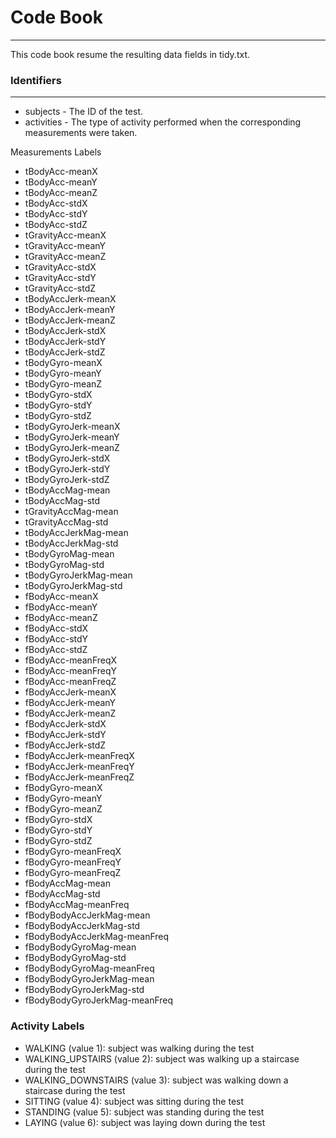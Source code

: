 <h1>Code Book</h1>

<hr />

<p>This code book resume the resulting data fields in tidy.txt. </p>
<h3>Identifiers</h3>
<hr />
<ul><li>subjects - The ID of the test.</li>
<li>activities - The type of activity performed when the corresponding measurements were taken.</li></ul>

Measurements Labels
<ul>
  <li>tBodyAcc-meanX</li>
  <li>tBodyAcc-meanY</li>
  <li>tBodyAcc-meanZ</li>
  <li>tBodyAcc-stdX</li>
  <li>tBodyAcc-stdY</li>
  <li>tBodyAcc-stdZ</li>
  <li>tGravityAcc-meanX</li>
  <li>tGravityAcc-meanY</li>
  <li>tGravityAcc-meanZ</li>
  <li>tGravityAcc-stdX</li>
  <li>tGravityAcc-stdY</li>
  <li>tGravityAcc-stdZ</li>
  <li>tBodyAccJerk-meanX</li>
  <li>tBodyAccJerk-meanY</li>
  <li>tBodyAccJerk-meanZ</li>
  <li>tBodyAccJerk-stdX</li>
  <li>tBodyAccJerk-stdY</li>
  <li>tBodyAccJerk-stdZ</li>
  <li>tBodyGyro-meanX</li>
  <li>tBodyGyro-meanY</li>
  <li>tBodyGyro-meanZ</li>
  <li>tBodyGyro-stdX</li>
  <li>tBodyGyro-stdY</li>
  <li>tBodyGyro-stdZ</li>
  <li>tBodyGyroJerk-meanX</li>
  <li>tBodyGyroJerk-meanY</li>
  <li>tBodyGyroJerk-meanZ</li>
  <li>tBodyGyroJerk-stdX</li>
  <li>tBodyGyroJerk-stdY</li>
  <li>tBodyGyroJerk-stdZ</li>
  <li>tBodyAccMag-mean</li>
  <li>tBodyAccMag-std</li>
  <li>tGravityAccMag-mean</li>
  <li>tGravityAccMag-std</li>
  <li>tBodyAccJerkMag-mean</li>
  <li>tBodyAccJerkMag-std</li>
  <li>tBodyGyroMag-mean</li>
  <li>tBodyGyroMag-std</li>
  <li>tBodyGyroJerkMag-mean</li>
  <li>tBodyGyroJerkMag-std</li>
  <li>fBodyAcc-meanX</li>
  <li>fBodyAcc-meanY</li>
  <li>fBodyAcc-meanZ</li>
  <li>fBodyAcc-stdX</li>
  <li>fBodyAcc-stdY</li>
  <li>fBodyAcc-stdZ</li>
  <li>fBodyAcc-meanFreqX</li>
  <li>fBodyAcc-meanFreqY</li>
  <li>fBodyAcc-meanFreqZ</li>
  <li>fBodyAccJerk-meanX</li>
  <li>fBodyAccJerk-meanY</li>
  <li>fBodyAccJerk-meanZ</li>
  <li>fBodyAccJerk-stdX</li>
  <li>fBodyAccJerk-stdY</li>
  <li>fBodyAccJerk-stdZ</li>
  <li>fBodyAccJerk-meanFreqX</li>
  <li>fBodyAccJerk-meanFreqY</li>
  <li>fBodyAccJerk-meanFreqZ</li>
  <li>fBodyGyro-meanX</li>
  <li>fBodyGyro-meanY</li>
  <li>fBodyGyro-meanZ</li>
  <li>fBodyGyro-stdX</li>
  <li>fBodyGyro-stdY</li>
  <li>fBodyGyro-stdZ</li>
  <li>fBodyGyro-meanFreqX</li>
  <li>fBodyGyro-meanFreqY</li>
  <li>fBodyGyro-meanFreqZ</li>
  <li>fBodyAccMag-mean</li>
  <li>fBodyAccMag-std</li>
  <li>fBodyAccMag-meanFreq</li>
  <li>fBodyBodyAccJerkMag-mean</li>
  <li>fBodyBodyAccJerkMag-std</li>
  <li>fBodyBodyAccJerkMag-meanFreq</li>
  <li>fBodyBodyGyroMag-mean</li>
  <li>fBodyBodyGyroMag-std</li>
  <li>fBodyBodyGyroMag-meanFreq</li>
  <li>fBodyBodyGyroJerkMag-mean</li>
  <li>fBodyBodyGyroJerkMag-std</li>
  <li>fBodyBodyGyroJerkMag-meanFreq</li>
</ul>

<h3>Activity Labels </h3>
<ul>
  <li>WALKING (value 1): subject was walking during the test</li>
  <li>WALKING_UPSTAIRS (value 2): subject was walking up a staircase during the test</li>
  <li>WALKING_DOWNSTAIRS (value 3): subject was walking down a staircase during the test</li>
  <li>SITTING (value 4): subject was sitting during the test</li>
  <li>STANDING (value 5): subject was standing during the test</li>
  <li>LAYING (value 6): subject was laying down during the test</li>
</ul>
<p>&nbsp;</p>
